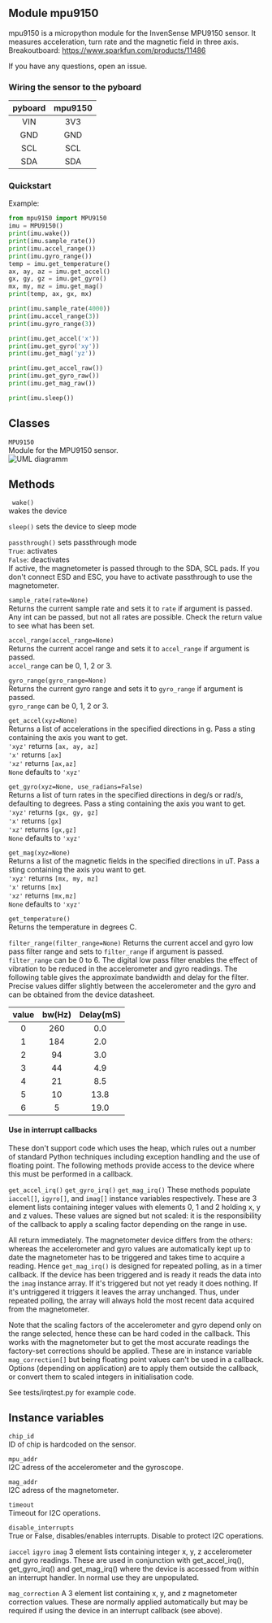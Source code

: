 Module mpu9150
-----------------
mpu9150 is a micropython module for the InvenSense MPU9150 sensor.
It measures acceleration, turn rate and the magnetic field in three axis.  
Breakoutboard: https://www.sparkfun.com/products/11486  

If you have any questions, open an issue.

### Wiring the sensor to the pyboard

| pyboard| mpu9150 |
|:------:|:-------:|
| VIN    | 3V3     |
| GND    | GND     |
| SCL    | SCL     |
| SDA    | SDA     |

### Quickstart

Example:
```python
from mpu9150 import MPU9150
imu = MPU9150()
print(imu.wake())
print(imu.sample_rate())
print(imu.accel_range())
print(imu.gyro_range())
temp = imu.get_temperature()
ax, ay, az = imu.get_accel()
gx, gy, gz = imu.get_gyro()
mx, my, mz = imu.get_mag()
print(temp, ax, gx, mx)

print(imu.sample_rate(4000))
print(imu.accel_range(3))
print(imu.gyro_range(3))

print(imu.get_accel('x'))
print(imu.get_gyro('xy'))
print(imu.get_mag('yz'))

print(imu.get_accel_raw())
print(imu.get_gyro_raw())
print(imu.get_mag_raw())

print(imu.sleep())
```

Classes
-------
``MPU9150``  
Module for the MPU9150 sensor.  
![UML diagramm](https://raw.githubusercontent.com/turbinenreiter/micropython-mpu9150/master/classes_MPU9150.png "UML diagramm")


Methods
--------------


`` wake()``  
wakes the device  

``sleep()``
sets the device to sleep mode  

``passthrough()``
sets passthrough mode  
``True``: activates  
``False``: deactivates  
If active, the magnetometer is passed through to the SDA, SCL pads. If you don't
connect ESD and ESC, you have to activate passthrough to use the magnetometer.

``sample_rate(rate=None)``  
Returns the current sample rate and sets it to ``rate`` if argument is passed.
Any int can be passed, but not all rates are possible. Check the return value to see
what has been set.

``accel_range(accel_range=None)``  
Returns the current accel range and sets it to ``accel_range`` if argument is passed.  
``accel_range`` can be 0, 1, 2 or 3.

``gyro_range(gyro_range=None)``  
Returns the current gyro range and sets it to ``gyro_range`` if argument is passed.  
``gyro_range`` can be 0, 1, 2 or 3.

``get_accel(xyz=None)``  
Returns a list of accelerations in the specified directions in g. Pass a sting containing
the axis you want to get.  
``'xyz'`` returns ``[ax, ay, az]``  
``'x'``   returns ``[ax]``  
``'xz'``  returns ``[ax,az]``  
``None``  defaults to ``'xyz'``  

``get_gyro(xyz=None, use_radians=False)``  
Returns a list of turn rates in the specified directions in deg/s or rad/s, defaulting to degrees.
Pass a sting containing the axis you want to get.  
``'xyz'`` returns ``[gx, gy, gz]``  
``'x'``   returns ``[gx]``  
``'xz'``  returns ``[gx,gz]``  
``None``  defaults to ``'xyz'``  

``get_mag(xyz=None)``  
Returns a list of the magnetic fields in the specified directions in uT. Pass a sting containing
the axis you want to get.  
``'xyz'`` returns ``[mx, my, mz]``  
``'x'``   returns ``[mx]``  
``'xz'``  returns ``[mx,mz]``  
``None``  defaults to ``'xyz'``  

``get_temperature()``  
Returns the temperature in degrees C.

``filter_range(filter_range=None)``
Returns the current accel and gyro low pass filter range and sets to ``filter_range`` if argument is passed.
``filter_range`` can be 0 to 6.
The digital low pass filter enables the effect of vibration to be reduced in the accelerometer and gyro readings.
The following table gives the approximate bandwidth and delay for the filter. Precise values differ
slightly between the accelerometer and the gyro and can be obtained from the device datasheet.

| value | bw(Hz) | Delay(mS) |
|:-----:|:------:|:---------:|
|  0    |  260   |    0.0    |
|  1    |  184   |    2.0    |
|  2    |   94   |    3.0    |
|  3    |   44   |    4.9    |
|  4    |   21   |    8.5    |
|  5    |   10   |   13.8    |
|  6    |    5   |   19.0    |

#### Use in interrupt callbacks

These don't support code which uses the heap, which rules out a number of standard Python techniques including
exception handling and the use of floating point. The following methods provide access to the device where this
must be performed in a callback.

``get_accel_irq()``
``get_gyro_irq()``
``get_mag_irq()``
These methods populate ``iaccel[]``, ``igyro[]``, and ``imag[]`` instance variables respectively. These are
3 element lists containing integer values with elements 0, 1 and 2 holding x, y and z values. These values
are signed but not scaled: it is the responsibility of the callback to apply a scaling factor depending on the
range in use.

All return immediately. The magnetometer device differs from the others: whereas the accelerometer and gyro values
are automatically kept up to date the magnetometer has to be triggered and takes time to acquire a reading. Hence
``get_mag_irq()`` is designed for repeated polling, as in a timer callback. If the device has been triggered
and is ready it reads the data into the ``imag`` instance array. If it's triggered but not yet ready it does
nothing. If it's untriggered it triggers it leaves the array unchanged. Thus, under repeated polling, the array
will always hold the most recent data acquired from the magnetometer.

Note that the scaling factors of the accelerometer and gyro depend only on the range selected, hence these
can be hard coded in the callback. This works with the magnetometer but to get the most accurate readings the
factory-set corrections should be applied. These are in instance variable ``mag_correction[]`` but being
floating point values can't be used in a callback. Options (depending on application) are to apply them
outside the callback, or convert them to scaled integers in initialisation code.

See tests/irqtest.py for example code.

Instance variables
------------------
``chip_id``  
ID of chip is hardcoded on the sensor.

``mpu_addr``  
I2C adress of the accelerometer and the gyroscope.

``mag_addr``  
I2C adress of the magnetometer.

``timeout``  
Timeout for I2C operations.

``disable_interrupts``  
True or False, disables/enables interrupts. Disable to protect I2C operations.

``iaccel``
``igyro``
``imag``
3 element lists containing integer x, y, z accelerometer and gyro readings. These are used in conjunction with
get_accel_irq(), get_gyro_irq() and get_mag_irq() where the device is accessed from within an interrupt handler. In
normal use they are unpopulated.

``mag_correction``
A 3 element list containing x, y, and z magnetometer correction values. These are normally applied automatically
but may be required if using the device in an interrupt callback (see above).